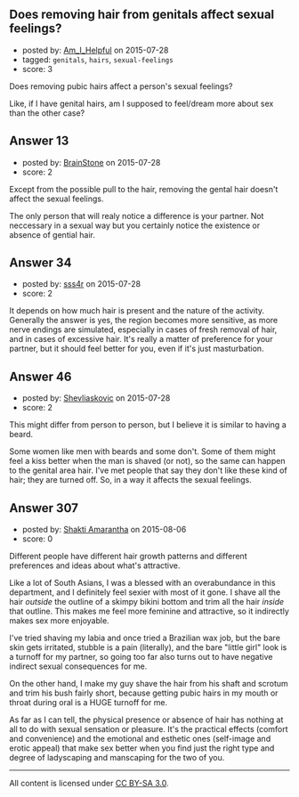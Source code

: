 ## Does removing hair from genitals affect sexual feelings?

- posted by: [Am_I_Helpful](https://stackexchange.com/users/4256604/am-i-helpful) on 2015-07-28
- tagged: `genitals`, `hairs`, `sexual-feelings`
- score: 3

Does removing pubic hairs affect a person's sexual feelings? 

Like, if I have genital hairs, am I supposed to feel/dream more about sex than the other case?



## Answer 13

- posted by: [BrainStone](https://stackexchange.com/users/2267875/brainstone) on 2015-07-28
- score: 2

Except from the possible pull to the hair, removing the gental hair doesn't affect the sexual feelings.

The only person that will realy notice a difference is your partner. Not neccessary in a sexual way but you certainly notice the existence or absence of gential hair.


## Answer 34

- posted by: [sss4r](https://stackexchange.com/users/225392/sss4r) on 2015-07-28
- score: 2

It depends on how much hair is present and the nature of the activity. Generally the answer is yes, the region becomes more sensitive, as more nerve endings are simulated, especially in cases of fresh removal of hair, and in cases of excessive hair. It's really a matter of preference for your partner, but it should feel better for you, even if it's just masturbation. 


## Answer 46

- posted by: [Shevliaskovic](https://stackexchange.com/users/2701794/shevliaskovic) on 2015-07-28
- score: 2

This might differ from person to person, but I believe it is similar to having a beard.

Some women like men with beards and some don't. Some of them might feel a kiss better when the man is shaved (or not), so the same can happen to the genital area hair. I've met people that say they don't like these kind of hair; they are turned off. So, in a way it affects the sexual feelings.


## Answer 307

- posted by: [Shakti Amarantha](https://stackexchange.com/users/6557352/shakti-amarantha) on 2015-08-06
- score: 0

Different people have different hair growth patterns and different preferences and ideas about what's attractive.

Like a lot of South Asians, I was a blessed with an overabundance in this department, and I definitely feel sexier with most of it gone.  I shave all the hair *outside* the outline of a skimpy bikini bottom and trim all the hair *inside* that outline. This makes me feel more feminine and attractive, so it indirectly makes sex more enjoyable.

I've tried shaving my labia and once tried a Brazilian wax job, but the bare skin gets irritated, stubble is a pain (literally), and the bare "little girl" look is a turnoff for my partner, so going too far also turns out to have negative indirect sexual consequences for me.

On the other hand, I make my guy shave the hair from his shaft and scrotum and trim his bush fairly short, because getting pubic hairs in my mouth or throat during oral is a HUGE turnoff for me.

As far as I can tell, the physical presence or absence of hair has nothing at all to do with sexual sensation or pleasure.  It's the practical effects (comfort and convenience) and the emotional and esthetic ones (self-image and erotic appeal) that make sex better when you find just the right type and degree of ladyscaping and manscaping for the two of you.



---

All content is licensed under [CC BY-SA 3.0](https://creativecommons.org/licenses/by-sa/3.0/).
